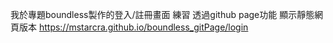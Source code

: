 我於專題boundless製作的登入/註冊畫面
練習 透過github page功能  顯示靜態網頁版本 
https://mstarcra.github.io/boundless_gitPage/login
